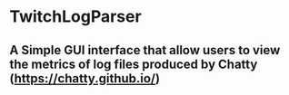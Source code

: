 # TwitchLogParser

## A Simple GUI interface that allow users to view the metrics of log files produced by Chatty (https://chatty.github.io/)
